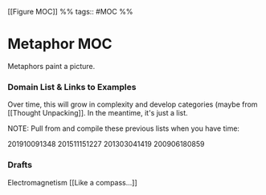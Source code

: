 [[Figure MOC]] %% tags:: #MOC %% 
# Metaphor MOC
Metaphors paint a picture. 

### Domain List & Links to Examples
Over time, this will grow in complexity and develop categories (maybe from [[Thought Unpacking]]. In the meantime, it's just a list.

NOTE: Pull from and compile these previous lists when you have time:

201910091348
201511151227
201303041419
200906180859


### Drafts
Electromagnetism [[Like a compass...]] 
